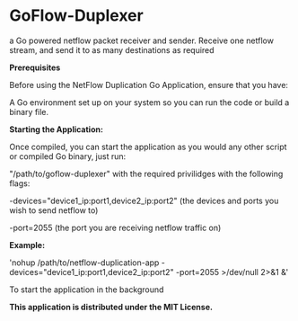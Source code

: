 # GoFlow-Duplexer
a Go powered netflow packet receiver and sender. Receive one netflow stream, and send it to as many destinations as required


**Prerequisites**



Before using the NetFlow Duplication Go Application, ensure that you have:


A Go environment set up on your system so you can run the code or build a binary file.



**Starting the Application:**



Once compiled, you can start the application as you would any other script or compiled Go binary, just run:



"/path/to/goflow-duplexer" with the required privilidges with the following flags:


-devices="device1_ip:port1,device2_ip:port2" (the devices and ports you wish to send netflow to) 



-port=2055 (the port you are receiving netflow traffic on)



**Example:**



'nohup /path/to/netflow-duplication-app -devices="device1_ip:port1,device2_ip:port2" -port=2055 >/dev/null 2>&1 &'


To start the application in the background



**This application is distributed under the MIT License.**
 
